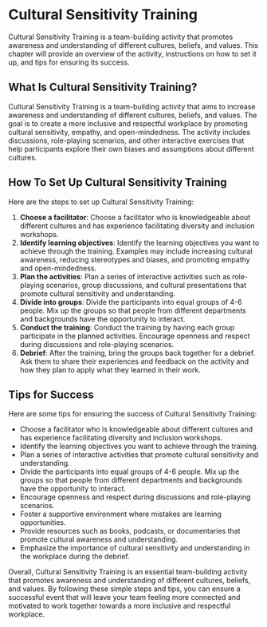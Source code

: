 Cultural Sensitivity Training
================================================================

Cultural Sensitivity Training is a team-building activity that promotes awareness and understanding of different cultures, beliefs, and values. This chapter will provide an overview of the activity, instructions on how to set it up, and tips for ensuring its success.

What Is Cultural Sensitivity Training?
--------------------------------------

Cultural Sensitivity Training is a team-building activity that aims to increase awareness and understanding of different cultures, beliefs, and values. The goal is to create a more inclusive and respectful workplace by promoting cultural sensitivity, empathy, and open-mindedness. The activity includes discussions, role-playing scenarios, and other interactive exercises that help participants explore their own biases and assumptions about different cultures.

How To Set Up Cultural Sensitivity Training
-------------------------------------------

Here are the steps to set up Cultural Sensitivity Training:

1. **Choose a facilitator**: Choose a facilitator who is knowledgeable about different cultures and has experience facilitating diversity and inclusion workshops.
2. **Identify learning objectives**: Identify the learning objectives you want to achieve through the training. Examples may include increasing cultural awareness, reducing stereotypes and biases, and promoting empathy and open-mindedness.
3. **Plan the activities**: Plan a series of interactive activities such as role-playing scenarios, group discussions, and cultural presentations that promote cultural sensitivity and understanding.
4. **Divide into groups**: Divide the participants into equal groups of 4-6 people. Mix up the groups so that people from different departments and backgrounds have the opportunity to interact.
5. **Conduct the training**: Conduct the training by having each group participate in the planned activities. Encourage openness and respect during discussions and role-playing scenarios.
6. **Debrief**: After the training, bring the groups back together for a debrief. Ask them to share their experiences and feedback on the activity and how they plan to apply what they learned in their work.

Tips for Success
----------------

Here are some tips for ensuring the success of Cultural Sensitivity Training:

* Choose a facilitator who is knowledgeable about different cultures and has experience facilitating diversity and inclusion workshops.
* Identify the learning objectives you want to achieve through the training.
* Plan a series of interactive activities that promote cultural sensitivity and understanding.
* Divide the participants into equal groups of 4-6 people. Mix up the groups so that people from different departments and backgrounds have the opportunity to interact.
* Encourage openness and respect during discussions and role-playing scenarios.
* Foster a supportive environment where mistakes are learning opportunities.
* Provide resources such as books, podcasts, or documentaries that promote cultural awareness and understanding.
* Emphasize the importance of cultural sensitivity and understanding in the workplace during the debrief.

Overall, Cultural Sensitivity Training is an essential team-building activity that promotes awareness and understanding of different cultures, beliefs, and values. By following these simple steps and tips, you can ensure a successful event that will leave your team feeling more connected and motivated to work together towards a more inclusive and respectful workplace.
